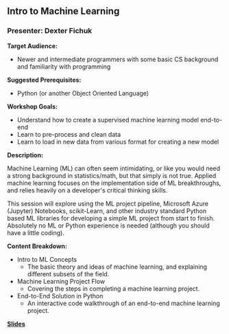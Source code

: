 ## Intro to Machine Learning
### Presenter: Dexter Fichuk

**Target Audience:** 
- Newer and intermediate programmers with some basic CS background and familiarity with programming

**Suggested Prerequisites:** 
- Python (or another Object Oriented Language)

**Workshop Goals:**

- Understand how to create a supervised machine learning model end-to-end
- Learn to pre-process and clean data
- Learn to load in new data from various format for creating a new model

**Description:**

Machine Learning (ML) can often seem intimidating, or like you would need a strong background in statistics/math, but that simply is not true. Applied machine learning focuses on the implementation side of ML breakthroughs, and relies heavily on a developer's critical thinking skills.

This session will explore using the ML project pipeline, Microsoft Azure (Jupyter) Notebooks, scikit-Learn, and other industry standard Python based ML libraries for developing a simple ML project from start to finish. Absolutely no ML or Python experience is needed (although you should have a little coding).

**Content Breakdown:**
- Intro to ML Concepts
    - The basic theory and ideas of machine learning, and explaining different subsets of the field.
- Machine Learning Project Flow
    - Covering the steps in completing a machine learning project.
- End-to-End Solution in Python
    - An interactive code walkthrough of an end-to-end machine learning project.

**[Slides](https://docs.google.com/presentation/d/1FjfqNkqYUfQ4kSllE1SRpn9r_eZCAd_1NupWdi6qk2k/edit?usp=sharing)**
